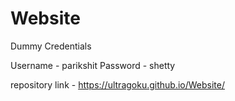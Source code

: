 # Website

Dummy Credentials

Username - parikshit Password - shetty

repository link - https://ultragoku.github.io/Website/
